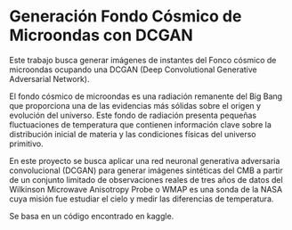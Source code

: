 # Generación Fondo Cósmico de Microondas con DCGAN
Este trabajo busca generar imágenes de instantes del Fonco cósmico de microondas ocupando una DCGAN 
(Deep Convolutional Generative Adversarial Network).

El fondo cósmico de microondas es una radiación remanente del Big Bang que proporciona una de las evidencias más sólidas 
sobre el origen  y evolución del universo. Este fondo de radiación presenta pequeñas fluctuaciones de temperatura que contienen 
información clave sobre la distribución inicial de materia y las condiciones físicas del universo primitivo.

En este proyecto se busca aplicar una red neuronal generativa adversaria convolucional (DCGAN) para generar imágenes sintéticas 
del CMB a partir de un conjunto limitado de observaciones reales de tres años de datos del Wilkinson Microwave Anisotropy Probe
o WMAP es una sonda de la NASA cuya misión fue estudiar el cielo y medir las diferencias de temperatura.

Se basa en un código encontrado en kaggle.
